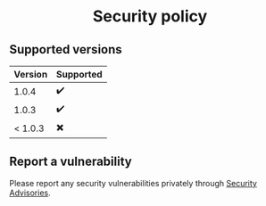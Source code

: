 <h1 align="center">Security policy</h1>

## Supported versions

| Version | Supported |
| ------- | --------- |
| 1.0.4   | ✔️        |
| 1.0.3   | ✔️        |
| < 1.0.3 | ✖️        |

## Report a vulnerability

Please report any security vulnerabilities privately through
[Security Advisories](https://github.com/LuisFerLCC/vscode-rimraf/security/advisories/new).

